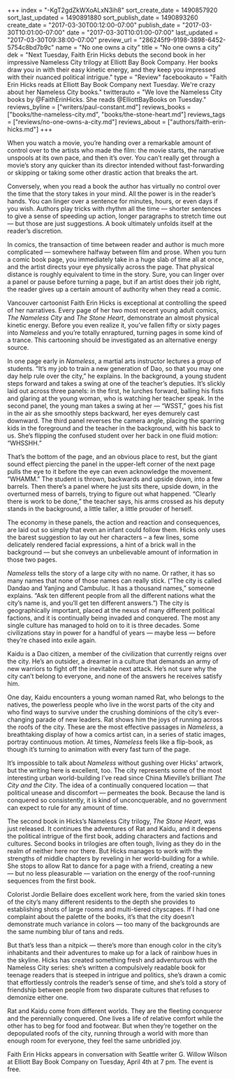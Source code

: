 +++
index = "-KgT2gdZkWXoALxN3ih8"
sort_create_date = 1490857920
sort_last_updated = 1490891880
sort_publish_date = 1490893260
create_date = "2017-03-30T00:12:00-07:00"
publish_date = "2017-03-30T10:01:00-07:00"
date = "2017-03-30T10:01:00-07:00"
last_updated = "2017-03-30T09:38:00-07:00"
preview_url = "286245f9-9198-3898-6452-5754c8bd7b9c"
name = "No one owns a city"
title = "No one owns a city"
dek = "Next Tuesday, Faith Erin Hicks debuts the second book in her impressive Nameless City trilogy at Elliott Bay Book Company. Her books draw you in with their easy kinetic energy, and they keep you impressed with their nuanced political intrigue."
type = "Review"
facebookauto = "Faith Erin Hicks reads at Elliott Bay Book Company next Tuesday. We're crazy about her Nameless City books."
twitterauto = "We love the Nameless City books by @FaithErinHicks. She reads @ElliottBayBooks on Tuesday."
reviews_byline = ["writers/paul-constant.md"]
reviews_books = ["books/the-nameless-city.md", "books/the-stone-heart.md"]
reviews_tags = ["reviews/no-one-owns-a-city.md"]
reviews_about = ["authors/faith-erin-hicks.md"]
+++

When you watch a movie, you’re handing over a remarkable amount of control over to the artists who made the film: the movie starts, the narrative unspools at its own pace, and then it’s over. You can’t really get through a movie’s story any quicker than its director intended without fast-forwarding or skipping or taking some other drastic action that breaks the art.

Conversely, when you read a book the author has virtually no control over the time that the story takes in your mind. All the power is in the reader’s hands. You can linger over a sentence for minutes, hours, or even days if you wish. Authors play tricks with rhythm all the time — shorter sentences to give a sense of speeding up action, longer paragraphs to stretch time out — but those are just suggestions. A book ultimately unfolds itself at the reader’s discretion.

In comics, the transaction of time between reader and author is much more complicated — somewhere halfway between film and prose. When you turn a comic book page, you immediately take in a huge slab of time all at once, and the artist directs your eye physically across the page. That physical distance is roughly equivalent to time in the story. Sure, you can linger over a panel or pause before turning a page, but if an artist does their job right, the reader gives up a certain amount of authority when they read a comic. 

Vancouver cartoonist Faith Erin Hicks is exceptional at controlling the speed of her narratives. Every page of her two most recent young adult comics, *The Nameless City* and *The Stone Heart*, demonstrate an almost physical kinetic energy. Before you even realize it, you’ve fallen fifty or sixty pages into *Nameless* and you’re totally enraptured, turning pages in some kind of a trance. This cartooning should be investigated as an alternative energy source.

In one page early in *Nameless*, a martial arts instructor lectures a group of students. “It’s my job to train a new generation of Dao, so that  you may one day help rule over the city,” he explains. In the background, a young student steps forward and takes a swing at one of the teacher’s deputies. It’s slickly laid out across three panels: in the first, he lurches forward, balling his fists and glaring at the young woman, who is watching her teacher speak. In the second panel, the young man takes a swing at her — “WSST,” goes his fist in the air as she smoothly steps backward, her eyes demurely cast downward. The third panel reverses the camera angle, placing the sparring kids in the foreground and the teacher in the background, with his back to us. She’s flipping the confused student over her back in one fluid motion: “WHSSHH.”

That’s the bottom of the page, and an obvious place to rest, but the giant sound effect piercing the panel in the upper-left corner of the next page pulls the eye to it before the eye can even acknowledge the movement. “WHAMM.” The student is thrown, backwards and upside down, into a few barrels. Then there’s a panel where he just sits there, upside down, in the overturned mess of barrels, trying to figure out what happened. “Clearly there is work to be done,” the teacher says, his arms crossed as his deputy stands in the background, a little taller, a little prouder of herself. 

The economy in these panels, the action and reaction and consequences, are laid out so simply that even an infant could follow them. Hicks only uses the barest suggestion to lay out her characters – a few lines, some delicately rendered facial expressions, a hint of a brick wall in the background — but she conveys an unbelievable amount of information in those two pages.

*Nameless* tells the story of a large city with no name. Or rather, it has so many names that none of those names can really stick. (“The city is called Dandao and Yanjing and Cambuluc. It has a thousand names,” someone explains. “Ask ten different people from all the different nations what the city’s name is, and you’ll get ten different answers.”) The city is geographically important, placed at the nexus of many different political factions, and it is continually being invaded and conquered. The most any single culture has managed to hold on to it is three decades. Some civilizations stay in power for a handful of years — maybe less — before they’re chased into exile again.

Kaidu is a Dao citizen, a member of the civilization that currently reigns over the city. He’s an outsider, a dreamer in a culture that demands an army of new warriors to fight off the inevitable next attack. He’s not sure why the city can’t belong to everyone, and none of the answers he receives satisfy him. 

One day, Kaidu encounters a young woman named Rat, who belongs to the natives, the powerless people who live in the worst parts of the city and who find ways to survive under the crushing dominions of the city’s ever-changing parade of new leaders. Rat shows him the joys of running across the roofs of the city. These are the most effective passages in *Nameless*, a breathtaking display of how a comics artist can, in a series of static images, portray continuous motion. At times, *Nameless* feels like a flip-book, as though it’s turning to animation with every fast turn of the page.

It’s impossible to talk about *Nameless* without gushing over Hicks’ artwork, but the writing here is excellent, too. The city represents some of the most interesting urban world-building I’ve read since China Mieville’s brilliant *The City and the City*. The idea of a continually conquered location — that political unease and discomfort — permeates the book. Because the land is conquered so consistently, it is kind of unconcquerable, and no government can expect to rule for any amount of time.

The second book in Hicks’s Nameless City trilogy, *The Stone Heart*, was just released. It continues the adventures of Rat and Kaidu, and it deepens the political intrigue of the first book, adding characters and factions and cultures. Second books in trilogies are often tough, living as they do in the realm of neither here nor there. But Hicks manages to work with the strengths of middle chapters by reveling in her world-building for a while. She stops to allow Rat to dance for a page with a friend, creating a new — but no less pleasurable — variation on the energy of the roof-running sequences from the first book. 

Colorist Jordie Bellaire does excellent work here, from the varied skin tones of the city’s many different residents to the depth she provides to establishing shots of large rooms and multi-tiered cityscapes. If I had one complaint about the palette of the books, it’s that the city doesn’t demonstrate much variance in colors — too many of the backgrounds are the same numbing blur of tans and reds.

But that’s less than a nitpick — there’s more than enough color in the city’s inhabitants and their adventures to make up for a lack of rainbow hues in the skyline. Hicks has created something fresh and adventurous with the Nameless City series: she’s written a compulsively readable book for teenage readers that is steeped in intrigue and politics, she’s drawn a comic that effortlessly controls the reader’s sense of time, and she’s told a story of friendship between people from two disparate cultures that refuses to demonize either one. 

Rat and Kaidu come from different worlds. They are the fleeting conqueror and the perennially conquered. One lives a life of relative comfort while the other has to beg for food and footwear. But when they’re together on the depopulated roofs of the city, running through a world with more than enough room for everyone, they feel the same unbridled joy.

<p class="footer">Faith Erin Hicks appears in conversation with Seattle writer G. Willow Wilson at Elliott Bay Book Company on Tuesday, April 4th at 7 pm. The event is free.</p>
